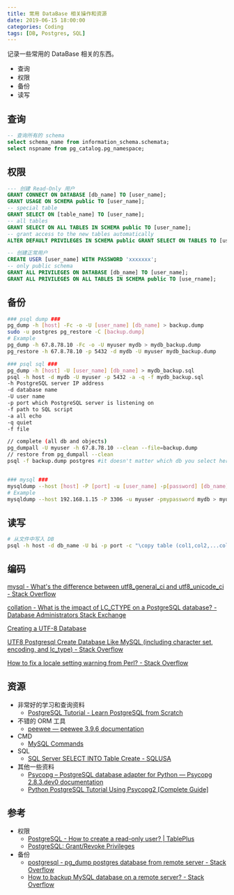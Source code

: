 ```yaml
---
title: 常用 DataBase 相关操作和资源
date: 2019-06-15 18:00:00
categories: Coding
tags: [DB, Postgres, SQL]
---
```


记录一些常用的 DataBase 相关的东西。

- 查询
- 权限
- 备份
- 读写

<!--more-->

## 查询

```sql
-- 查询所有的 schema
select schema_name from information_schema.schemata;
select nspname from pg_catalog.pg_namespace;
```

## 权限

```sql
--- 创建 Read-Only 用户
GRANT CONNECT ON DATABASE [db_name] TO [user_name];
GRANT USAGE ON SCHEMA public TO [user_name];
-- special table
GRANT SELECT ON [table_name] TO [user_name];
-- all tables
GRANT SELECT ON ALL TABLES IN SCHEMA public TO [user_name];
-- grant access to the new tables automatically
ALTER DEFAULT PRIVILEGES IN SCHEMA public GRANT SELECT ON TABLES TO [user_name];

-- 创建正常用户
CREATE USER [user_name] WITH PASSWORD 'xxxxxxx';
-- only public schema
GRANT ALL PRIVILEGES ON DATABASE [db_name] TO [user_name];
GRANT ALL PRIVILEGES ON ALL TABLES IN SCHEMA public TO [use_rname];
```

## 备份

```bash
### psql dump ###
pg_dump -h [host] -Fc -o -U [user_name] [db_name] > backup.dump
sudo -u postgres pg_restore -C [backup.dump]
# Example
pg_dump -h 67.8.78.10 -Fc -o -U myuser mydb > mydb_backup.dump
pg_restore -h 67.8.78.10 -p 5432 -d mydb -U myuser mydb_backup.dump

### psql sql ###
pg_dump -h [host] -U [user_name] [db_name] > mydb_backup.sql
psql -h host -d mydb -U myuser -p 5432 -a -q -f mydb_backup.sql
-h PostgreSQL server IP address
-d database name
-U user name
-p port which PostgreSQL server is listening on
-f path to SQL script
-a all echo
-q quiet 
-f file

// complete (all db and objects)
pg_dumpall -U myuser -h 67.8.78.10 --clean --file=backup.dump
// restore from pg_dumpall --clean
psql -f backup.dump postgres #it doesn't matter which db you select here


### mysql ###
mysqldump --host [host] -P [port] -u [user_name] -p[password] [db_name] > backup.sql
# Example
mysqldump --host 192.168.1.15 -P 3306 -u myuser -pmypassword mydb > mydb.sql
```

## 读写

```bash
# 从文件中写入 DB
psql -h host -d db_name -U bi -p port -c "\copy table (col1,col2,...coln) FROM '/path/to/data.txt' with delimiter as '|'"
```

## 编码

[mysql - What's the difference between utf8\_general\_ci and utf8\_unicode\_ci - Stack Overflow](https://stackoverflow.com/questions/766809/whats-the-difference-between-utf8-general-ci-and-utf8-unicode-ci)

[collation - What is the impact of LC\_CTYPE on a PostgreSQL database? - Database Administrators Stack Exchange](https://dba.stackexchange.com/questions/94887/what-is-the-impact-of-lc-ctype-on-a-postgresql-database)

[Creating a UTF-8 Database](https://support.helpspot.com/index.php?pg=kb.page&id=467)

[UTF8 Postgresql Create Database Like MySQL (including character set, encoding, and lc_type) - Stack Overflow](https://stackoverflow.com/questions/9961795/utf8-postgresql-create-database-like-mysql-including-character-set-encoding-a)

[How to fix a locale setting warning from Perl? - Stack Overflow](https://stackoverflow.com/questions/2499794/how-to-fix-a-locale-setting-warning-from-perl)

## 资源

- 非常好的学习和查询资料
    - [PostgreSQL Tutorial - Learn PostgreSQL from Scratch](http://www.postgresqltutorial.com/)
- 不错的 ORM 工具
    - [peewee — peewee 3.9.6 documentation](http://docs.peewee-orm.com/en/latest/index.html)
- CMD
    - [MySQL Commands](http://g2pc1.bu.edu/~qzpeng/manual/MySQL%20Commands.htm)
- SQL
    - [SQL Server SELECT INTO Table Create - SQLUSA](http://sqlusa.com/bestpractices/select-into/)
- 其他一些资料
    - [Psycopg – PostgreSQL database adapter for Python — Psycopg 2.8.3.dev0 documentation](http://initd.org/psycopg/docs/index.html)
    - [Python PostgreSQL Tutorial Using Psycopg2 [Complete Guide]](https://pynative.com/python-postgresql-tutorial/)

## 参考

- 权限
    - [PostgreSQL - How to create a read-only user? | TablePlus](https://tableplus.io/blog/2018/04/postgresql-how-to-create-read-only-user.html)
    - [PostgreSQL: Grant/Revoke Privileges](https://www.techonthenet.com/postgresql/grant_revoke.php)
- 备份
    - [postgresql - pg_dump postgres database from remote server - Stack Overflow](https://stackoverflow.com/questions/29648309/pg-dump-postgres-database-from-remote-server)
    - [How to backup MySQL database on a remote server? - Stack Overflow](https://stackoverflow.com/questions/19552150/how-to-backup-mysql-database-on-a-remote-server)
